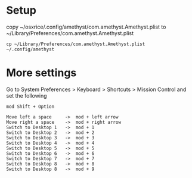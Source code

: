 # Setup

copy ~/osxrice/.config/amethyst/com.amethyst.Amethyst.plist to ~/Library/Preferences/com.amethyst.Amethyst.plist

```
cp ~/Library/Preferences/com.amethyst.Amethyst.plist ~/.config/amethyst
```

# More settings

Go to System Preferences > Keyboard > Shortcuts > Mission Control and set the following

```
mod Shift + Option
```

```
Move left a space     ->  mod + left arrow
Move right a space    ->  mod + right arrow
Switch to Desktop 1   ->  mod + 1
Switch to Desktop 2   ->  mod + 2
Switch to Desktop 3   ->  mod + 3
Switch to Desktop 4   ->  mod + 4
Switch to Desktop 5   ->  mod + 5
Switch to Desktop 6   ->  mod + 6
Switch to Desktop 7   ->  mod + 7
Switch to Desktop 8   ->  mod + 8
Switch to Desktop 8   ->  mod + 9
```
